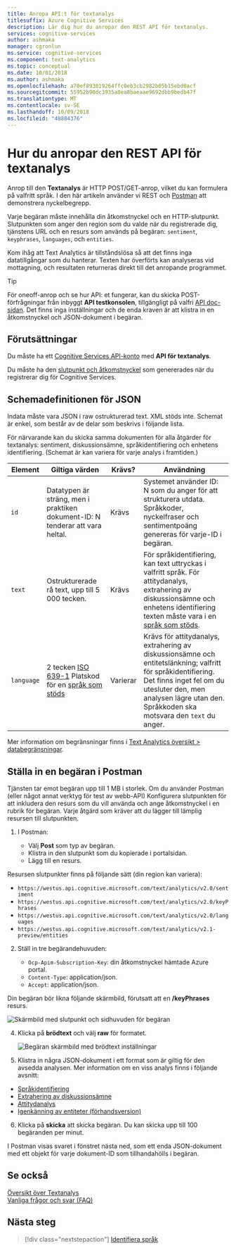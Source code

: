 ```yaml
---
title: Anropa API:t för textanalys
titlesuffix: Azure Cognitive Services
description: Lär dig hur du anropar den REST API för textanalys.
services: cognitive-services
author: ashmaka
manager: cgronlun
ms.service: cognitive-services
ms.component: text-analytics
ms.topic: conceptual
ms.date: 10/01/2018
ms.author: ashmaka
ms.openlocfilehash: a70ef893019264ffc0eb3cb2982b05b15ebd0acf
ms.sourcegitcommit: 55952b90dc3935a8ea8baeaae9692dbb9bedb47f
ms.translationtype: MT
ms.contentlocale: sv-SE
ms.lasthandoff: 10/09/2018
ms.locfileid: "48884376"
---
```

# <a name="how-to-call-the-text-analytics-rest-api"></a>Hur du anropar den REST API för textanalys

Anrop till den **Textanalys** är HTTP POST/GET-anrop, vilket du kan formulera på valfritt språk. I den här artikeln använder vi REST och [Postman](https://chrome.google.com/webstore/detail/postman/fhbjgbiflinjbdggehcddcbncdddomop) att demonstrera nyckelbegrepp.

Varje begäran måste innehålla din åtkomstnyckel och en HTTP-slutpunkt. Slutpunkten som anger den region som du valde när du registrerade dig, tjänstens URL och en resurs som används på begäran: `sentiment`, `keyphrases`, `languages`, och `entities`. 

Kom ihåg att Text Analytics är tillståndslösa så att det finns inga datatillgångar som du hanterar. Texten har överförts kan analyseras vid mottagning, och resultaten returneras direkt till det anropande programmet.

> [!Tip]
> För oneoff-anrop och se hur API: et fungerar, kan du skicka POST-förfrågningar från inbyggt **API testkonsolen**, tillgängligt på valfri [API doc-sidan](https://westus.dev.cognitive.microsoft.com/docs/services/TextAnalytics.V2.0/operations/56f30ceeeda5650db055a3c6). Det finns inga inställningar och de enda kraven är att klistra in en åtkomstnyckel och JSON-dokument i begäran. 

## <a name="prerequisites"></a>Förutsättningar

Du måste ha ett [Cognitive Services API-konto](https://docs.microsoft.com/azure/cognitive-services/cognitive-services-apis-create-account) med **API för textanalys**. 

Du måste ha den [slutpunkt och åtkomstnyckel](text-analytics-how-to-access-key.md) som genererades när du registrerar dig för Cognitive Services. 

<a name="json-schema"></a>

## <a name="json-schema-definition"></a>Schemadefinitionen för JSON

Indata måste vara JSON i raw ostrukturerad text. XML stöds inte. Schemat är enkel, som består av de delar som beskrivs i följande lista. 

För närvarande kan du skicka samma dokumenten för alla åtgärder för textanalys: sentiment, diskussionsämne, språkidentifiering och enhetens identifiering. (Schemat är kan variera för varje analys i framtiden.)

| Element | Giltiga värden | Krävs? | Användning |
|---------|--------------|-----------|-------|
|`id` |Datatypen är sträng, men i praktiken dokument-ID: N tenderar att vara heltal. | Krävs | Systemet använder ID: N som du anger för att strukturera utdata. Språkkoder, nyckelfraser och sentimentpoäng genereras för varje-ID i begäran.|
|`text` | Ostrukturerade rå text, upp till 5 000 tecken. | Krävs | För språkidentifiering, kan text uttryckas i valfritt språk. För attitydanalys, extrahering av diskussionsämne och enhetens identifiering texten måste vara i en [språk som stöds](../text-analytics-supported-languages.md). |
|`language` | 2 tecken [ISO 639-1](https://en.wikipedia.org/wiki/List_of_ISO_639-1_codes) Platskod för en [språk som stöds](../text-analytics-supported-languages.md) | Varierar | Krävs för attitydanalys, extrahering av diskussionsämne och entitetslänkning; valfritt för språkidentifiering. Det finns inget fel om du utesluter den, men analysen lägre utan den. Språkkoden ska motsvara den `text` du anger. |

Mer information om begränsningar finns i [Text Analytics översikt > databegränsningar](../overview.md#data-limits). 

## <a name="set-up-a-request-in-postman"></a>Ställa in en begäran i Postman

Tjänsten tar emot begäran upp till 1 MB i storlek. Om du använder Postman (eller något annat verktyg för test av webb-API) Konfigurera slutpunkten för att inkludera den resurs som du vill använda och ange åtkomstnyckel i en rubrik för begäran. Varje åtgärd som kräver att du lägger till lämplig resursen till slutpunkten. 

1. I Postman:

   + Välj **Post** som typ av begäran.
   + Klistra in den slutpunkt som du kopierade i portalsidan.
   + Lägg till en resurs.

  Resursen slutpunkter finns på följande sätt (din region kan variera):

   + `https://westus.api.cognitive.microsoft.com/text/analytics/v2.0/sentiment`
   + `https://westus.api.cognitive.microsoft.com/text/analytics/v2.0/keyPhrases`
   + `https://westus.api.cognitive.microsoft.com/text/analytics/v2.0/languages`
   + `https://westus.api.cognitive.microsoft.com/text/analytics/v2.1-preview/entities`

2. Ställ in tre begärandehuvuden:

   + `Ocp-Apim-Subscription-Key`: din åtkomstnyckel hämtade Azure portal.
   + `Content-Type`: application/json.
   + `Accept`: application/json.

  Din begäran bör likna följande skärmbild, förutsatt att en **/keyPhrases** resurs.

   ![Skärmbild med slutpunkt och sidhuvuden för begäran](../media/postman-request-keyphrase-1.png)

4. Klicka på **brödtext** och välj **raw** för formatet.

   ![Begäran skärmbild med brödtext inställningar](../media/postman-request-body-raw.png)

5. Klistra in några JSON-dokument i ett format som är giltig för den avsedda analysen. Mer information om en viss analys finns i följande avsnitt:

  + [Språkidentifiering](text-analytics-how-to-language-detection.md)  
  + [Extrahering av diskussionsämne](text-analytics-how-to-keyword-extraction.md)  
  + [Attitydanalys](text-analytics-how-to-sentiment-analysis.md)  
  + [Igenkänning av entiteter (förhandsversion)](text-analytics-how-to-entity-linking.md)  


6. Klicka på **skicka** att skicka begäran. Du kan skicka upp till 100 begäranden per minut. 

  I Postman visas svaret i fönstret nästa ned, som ett enda JSON-dokument med ett objekt för varje dokument-ID som tillhandahölls i begäran.

## <a name="see-also"></a>Se också 

 [Översikt över Textanalys](../overview.md)  
 [Vanliga frågor och svar (FAQ)](../text-analytics-resource-faq.md)

## <a name="next-steps"></a>Nästa steg

> [!div class="nextstepaction"]
> [Identifiera språk](text-analytics-how-to-language-detection.md)

